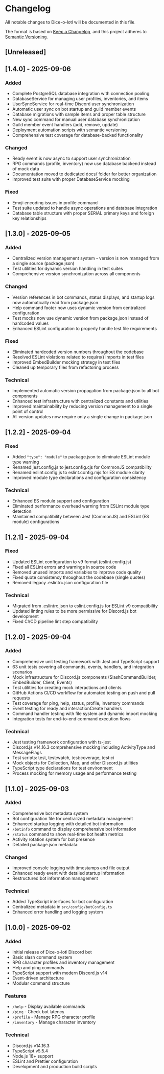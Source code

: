 # Changelog

All notable changes to Dice-o-lotl will be documented in this file.

The format is based on [Keep a Changelog](https://keepachangelog.com/en/1.0.0/),
and this project adheres to [Semantic Versioning](https://semver.org/spec/v2.0.0.html).

## [Unreleased]

## [1.4.0] - 2025-09-06

### Added

- Complete PostgreSQL database integration with connection pooling
- DatabaseService for managing user profiles, inventories, and items
- UserSyncService for real-time Discord user synchronization
- Automatic user sync on bot startup and guild member events
- Database migrations with sample items and proper table structure
- New sync command for manual user database synchronization
- Guild member event handlers (add, remove, update)
- Deployment automation scripts with semantic versioning
- Comprehensive test coverage for database-backed functionality

### Changed

- Ready event is now async to support user synchronization
- RPG commands (profile, inventory) now use database backend instead of mock data
- Documentation moved to dedicated docs/ folder for better organization
- Improved test suite with proper DatabaseService mocking

### Fixed

- Emoji encoding issues in profile command
- Test suite updated to handle async operations and database integration
- Database table structure with proper SERIAL primary keys and foreign key relationships

## [1.3.0] - 2025-09-05

### Added

- Centralized version management system - version is now managed from a single source (package.json)
- Test utilities for dynamic version handling in test suites
- Comprehensive version synchronization across all components

### Changed

- Version references in bot commands, status displays, and startup logs now automatically read from package.json
- Help command footer now uses dynamic version from centralized configuration
- Test mocks now use dynamic version from package.json instead of hardcoded values
- Enhanced ESLint configuration to properly handle test file requirements

### Fixed

- Eliminated hardcoded version numbers throughout the codebase
- Resolved ESLint violations related to require() imports in test files
- Improved EmbedBuilder mocking strategy in test files
- Cleaned up temporary files from refactoring process

### Technical

- Implemented automatic version propagation from package.json to all bot components
- Enhanced test infrastructure with centralized constants and utilities
- Improved maintainability by reducing version management to a single point of control
- All version updates now require only a single change in package.json

## [1.2.2] - 2025-09-04

### Fixed

- Added `"type": "module"` to package.json to eliminate ESLint module type warning
- Renamed jest.config.js to jest.config.cjs for CommonJS compatibility
- Renamed eslint.config.js to eslint.config.mjs for ES module clarity
- Improved module type declarations and configuration consistency

### Technical

- Enhanced ES module support and configuration
- Eliminated performance overhead warning from ESLint module type detection
- Maintained compatibility between Jest (CommonJS) and ESLint (ES module) configurations

## [1.2.1] - 2025-09-04

### Fixed

- Updated ESLint configuration to v9 format (eslint.config.js)
- Fixed all ESLint errors and warnings in source code
- Removed unused imports and variables to improve code quality
- Fixed quote consistency throughout the codebase (single quotes)
- Removed legacy .eslintrc.json configuration file

### Technical

- Migrated from .eslintrc.json to eslint.config.js for ESLint v9 compatibility
- Updated linting rules to be more permissive for Discord.js bot development
- Fixed CI/CD pipeline lint step compatibility

## [1.2.0] - 2025-09-04

### Added

- Comprehensive unit testing framework with Jest and TypeScript support
- 63 unit tests covering all commands, events, handlers, and integration scenarios
- Mock infrastructure for Discord.js components (SlashCommandBuilder, EmbedBuilder, Client, Events)
- Test utilities for creating mock interactions and clients
- GitHub Actions CI/CD workflow for automated testing on push and pull requests
- Test coverage for ping, help, status, profile, inventory commands
- Event testing for ready and interactionCreate handlers
- Command handler testing with file system and dynamic import mocking
- Integration tests for end-to-end command execution flows

### Technical

- Jest testing framework configuration with ts-jest
- Discord.js v14.16.3 comprehensive mocking including ActivityType and MessageFlags
- Test scripts: test, test:watch, test:coverage, test:ci
- Mock objects for Collection, Map, and other Discord.js utilities
- TypeScript type declarations for test environment
- Process mocking for memory usage and performance testing

## [1.1.0] - 2025-09-03

### Added

- Comprehensive bot metadata system
- Bot configuration file for centralized metadata management
- Enhanced startup logging with detailed bot information
- `/botinfo` command to display comprehensive bot information
- `/status` command to show real-time bot health metrics
- Activity rotation system for bot presence
- Detailed package.json metadata

### Changed

- Improved console logging with timestamps and file output
- Enhanced ready event with detailed startup information
- Restructured bot information management

### Technical

- Added TypeScript interfaces for bot configuration
- Centralized metadata in `src/config/botConfig.ts`
- Enhanced error handling and logging system

## [1.0.0] - 2025-09-02

### Added

- Initial release of Dice-o-lotl Discord bot
- Basic slash command system
- RPG character profiles and inventory management
- Help and ping commands
- TypeScript support with modern Discord.js v14
- Event-driven architecture
- Modular command structure

### Features

- `/help` - Display available commands
- `/ping` - Check bot latency
- `/profile` - Manage RPG character profile
- `/inventory` - Manage character inventory

### Technical

- Discord.js v14.16.3
- TypeScript v5.5.4
- Node.js 18+ support
- ESLint and Prettier configuration
- Development and production build scripts
